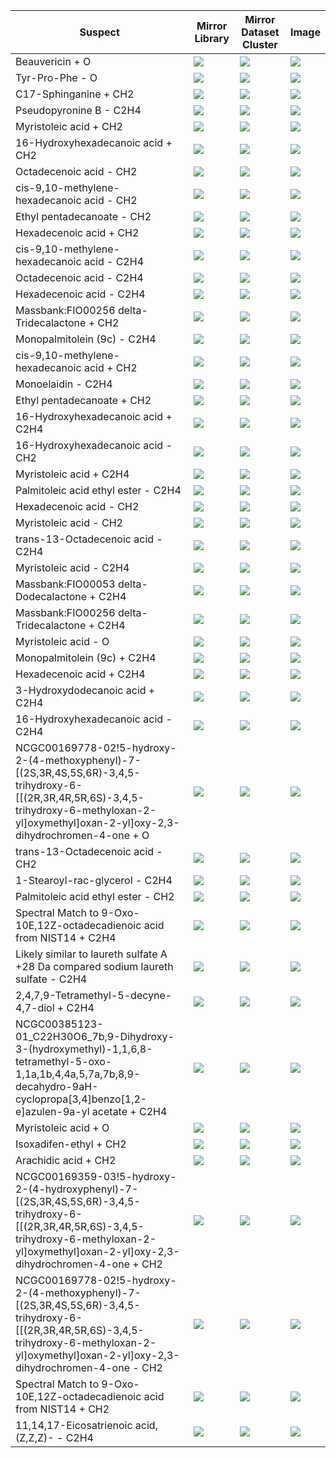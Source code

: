 Suspect | Mirror Library | Mirror Dataset Cluster | Image
--- | --- | --- | ---
Beauvericin + O | ![](https://metabolomics-usi.ucsd.edu/svg/mirror?usi1=mzspec:MSV000078547:121207_aby_J_DD_MS2.mzXML:scan:139&usi2=mzspec:GNPSLIBRARY:CCMSLIB00003416348&mz_min=50&mz_max=500) | ![](https://metabolomics-usi.ucsd.edu/svg/mirror?usi1=mzspec:MSV000078547:121207_aby_J_DD_MS2.mzXML:scan:139&usi2=mzspec:MSV000084314:MSV000078547.mgf:scan:1520&mz_min=50&mz_max=500) | ![](https://metabolomics-usi.ucsd.edu/svg/?usi=mzspec:MSV000078547:121207_aby_J_DD_MS2.mzXML:scan:139&mz_min=50&mz_max=500)
Tyr-Pro-Phe - O | ![](https://metabolomics-usi.ucsd.edu/svg/mirror?usi1=mzspec:MSV000078547:fi1026d_FT-it.mzXML:scan:132&usi2=mzspec:GNPSLIBRARY:CCMSLIB00003729791&mz_min=50&mz_max=500) | ![](https://metabolomics-usi.ucsd.edu/svg/mirror?usi1=mzspec:MSV000078547:fi1026d_FT-it.mzXML:scan:132&usi2=mzspec:MSV000084314:MSV000078547.mgf:scan:410&mz_min=50&mz_max=500) | ![](https://metabolomics-usi.ucsd.edu/svg/?usi=mzspec:MSV000078547:fi1026d_FT-it.mzXML:scan:132&mz_min=50&mz_max=500)
C17-Sphinganine + CH2 | ![](https://metabolomics-usi.ucsd.edu/svg/mirror?usi1=mzspec:MSV000078547:121207_proximicin_B_DD_MS2.mzXML:scan:34&usi2=mzspec:GNPSLIBRARY:CCMSLIB00000579284&mz_min=50&mz_max=500) | ![](https://metabolomics-usi.ucsd.edu/svg/mirror?usi1=mzspec:MSV000078547:121207_proximicin_B_DD_MS2.mzXML:scan:34&usi2=mzspec:MSV000084314:MSV000078547.mgf:scan:147&mz_min=50&mz_max=500) | ![](https://metabolomics-usi.ucsd.edu/svg/?usi=mzspec:MSV000078547:121207_proximicin_B_DD_MS2.mzXML:scan:34&mz_min=50&mz_max=500)
Pseudopyronine B - C2H4 | ![](https://metabolomics-usi.ucsd.edu/svg/mirror?usi1=mzspec:MSV000078552:Pseudomonas_012712_Pseudomonas_3w11m1.mzXML:scan:162&usi2=mzspec:GNPSLIBRARY:CCMSLIB00000223956&mz_min=50&mz_max=500) | ![](https://metabolomics-usi.ucsd.edu/svg/mirror?usi1=mzspec:MSV000078552:Pseudomonas_012712_Pseudomonas_3w11m1.mzXML:scan:162&usi2=mzspec:MSV000084314:MSV000078552.mgf:scan:238&mz_min=50&mz_max=500) | ![](https://metabolomics-usi.ucsd.edu/svg/?usi=mzspec:MSV000078552:Pseudomonas_012712_Pseudomonas_3w11m1.mzXML:scan:162&mz_min=50&mz_max=500)
Myristoleic acid + CH2 | ![](https://metabolomics-usi.ucsd.edu/svg/mirror?usi1=mzspec:MSV000078556:1m__BC1_01_930.mzXML:scan:2753&usi2=mzspec:GNPSLIBRARY:CCMSLIB00003234062&mz_min=50&mz_max=500) | ![](https://metabolomics-usi.ucsd.edu/svg/mirror?usi1=mzspec:MSV000078556:1m__BC1_01_930.mzXML:scan:2753&usi2=mzspec:MSV000084314:MSV000078556.mgf:scan:137879&mz_min=50&mz_max=500) | ![](https://metabolomics-usi.ucsd.edu/svg/?usi=mzspec:MSV000078556:1m__BC1_01_930.mzXML:scan:2753&mz_min=50&mz_max=500)
16-Hydroxyhexadecanoic acid + CH2 | ![](https://metabolomics-usi.ucsd.edu/svg/mirror?usi1=mzspec:MSV000078556:m15__BA7_01_2236.mzXML:scan:3020&usi2=mzspec:GNPSLIBRARY:CCMSLIB00003527360&mz_min=50&mz_max=500) | ![](https://metabolomics-usi.ucsd.edu/svg/mirror?usi1=mzspec:MSV000078556:m15__BA7_01_2236.mzXML:scan:3020&usi2=mzspec:MSV000084314:MSV000078556.mgf:scan:246914&mz_min=50&mz_max=500) | ![](https://metabolomics-usi.ucsd.edu/svg/?usi=mzspec:MSV000078556:m15__BA7_01_2236.mzXML:scan:3020&mz_min=50&mz_max=500)
Octadecenoic acid - CH2 | ![](https://metabolomics-usi.ucsd.edu/svg/mirror?usi1=mzspec:MSV000078556:m15__BA7_01_2236.mzXML:scan:3020&usi2=mzspec:GNPSLIBRARY:CCMSLIB00000075360&mz_min=50&mz_max=500) | ![](https://metabolomics-usi.ucsd.edu/svg/mirror?usi1=mzspec:MSV000078556:m15__BA7_01_2236.mzXML:scan:3020&usi2=mzspec:MSV000084314:MSV000078556.mgf:scan:413118&mz_min=50&mz_max=500) | ![](https://metabolomics-usi.ucsd.edu/svg/?usi=mzspec:MSV000078556:m15__BA7_01_2236.mzXML:scan:3020&mz_min=50&mz_max=500)
cis-9,10-methylene-hexadecanoic acid - CH2 | ![](https://metabolomics-usi.ucsd.edu/svg/mirror?usi1=mzspec:MSV000078556:m15__BA8_01_2237.mzXML:scan:2887&usi2=mzspec:GNPSLIBRARY:CCMSLIB00000075362&mz_min=50&mz_max=500) | ![](https://metabolomics-usi.ucsd.edu/svg/mirror?usi1=mzspec:MSV000078556:m15__BA8_01_2237.mzXML:scan:2887&usi2=mzspec:MSV000084314:MSV000078556.mgf:scan:342805&mz_min=50&mz_max=500) | ![](https://metabolomics-usi.ucsd.edu/svg/?usi=mzspec:MSV000078556:m15__BA8_01_2237.mzXML:scan:2887&mz_min=50&mz_max=500)
Ethyl pentadecanoate - CH2 | ![](https://metabolomics-usi.ucsd.edu/svg/mirror?usi1=mzspec:MSV000078556:1m__BB11_01_928.mzXML:scan:2601&usi2=mzspec:GNPSLIBRARY:CCMSLIB00003568840&mz_min=50&mz_max=500) | ![](https://metabolomics-usi.ucsd.edu/svg/mirror?usi1=mzspec:MSV000078556:1m__BB11_01_928.mzXML:scan:2601&usi2=mzspec:MSV000084314:MSV000078556.mgf:scan:116779&mz_min=50&mz_max=500) | ![](https://metabolomics-usi.ucsd.edu/svg/?usi=mzspec:MSV000078556:1m__BB11_01_928.mzXML:scan:2601&mz_min=50&mz_max=500)
Hexadecenoic acid + CH2 | ![](https://metabolomics-usi.ucsd.edu/svg/mirror?usi1=mzspec:MSV000078556:m15__BA6_01_2235.mzXML:scan:3022&usi2=mzspec:GNPSLIBRARY:CCMSLIB00000075361&mz_min=50&mz_max=500) | ![](https://metabolomics-usi.ucsd.edu/svg/mirror?usi1=mzspec:MSV000078556:m15__BA6_01_2235.mzXML:scan:3022&usi2=mzspec:MSV000084314:MSV000078556.mgf:scan:248332&mz_min=50&mz_max=500) | ![](https://metabolomics-usi.ucsd.edu/svg/?usi=mzspec:MSV000078556:m15__BA6_01_2235.mzXML:scan:3022&mz_min=50&mz_max=500)
cis-9,10-methylene-hexadecanoic acid - C2H4 | ![](https://metabolomics-usi.ucsd.edu/svg/mirror?usi1=mzspec:MSV000078556:1m__BH10_01_999.mzXML:scan:2761&usi2=mzspec:GNPSLIBRARY:CCMSLIB00000075362&mz_min=50&mz_max=500) | ![](https://metabolomics-usi.ucsd.edu/svg/mirror?usi1=mzspec:MSV000078556:1m__BH10_01_999.mzXML:scan:2761&usi2=mzspec:MSV000084314:MSV000078556.mgf:scan:341947&mz_min=50&mz_max=500) | ![](https://metabolomics-usi.ucsd.edu/svg/?usi=mzspec:MSV000078556:1m__BH10_01_999.mzXML:scan:2761&mz_min=50&mz_max=500)
Octadecenoic acid - C2H4 | ![](https://metabolomics-usi.ucsd.edu/svg/mirror?usi1=mzspec:MSV000078556:m15__BA10_01_2239.mzXML:scan:2877&usi2=mzspec:GNPSLIBRARY:CCMSLIB00000075360&mz_min=50&mz_max=500) | ![](https://metabolomics-usi.ucsd.edu/svg/mirror?usi1=mzspec:MSV000078556:m15__BA10_01_2239.mzXML:scan:2877&usi2=mzspec:MSV000084314:MSV000078556.mgf:scan:413118&mz_min=50&mz_max=500) | ![](https://metabolomics-usi.ucsd.edu/svg/?usi=mzspec:MSV000078556:m15__BA10_01_2239.mzXML:scan:2877&mz_min=50&mz_max=500)
Hexadecenoic acid - C2H4 | ![](https://metabolomics-usi.ucsd.edu/svg/mirror?usi1=mzspec:MSV000078556:m15__BF1_01_2290.mzXML:scan:2584&usi2=mzspec:GNPSLIBRARY:CCMSLIB00000075361&mz_min=50&mz_max=500) | ![](https://metabolomics-usi.ucsd.edu/svg/mirror?usi1=mzspec:MSV000078556:m15__BF1_01_2290.mzXML:scan:2584&usi2=mzspec:MSV000084314:MSV000078556.mgf:scan:247657&mz_min=50&mz_max=500) | ![](https://metabolomics-usi.ucsd.edu/svg/?usi=mzspec:MSV000078556:m15__BF1_01_2290.mzXML:scan:2584&mz_min=50&mz_max=500)
Massbank:FIO00256 delta-Tridecalactone + CH2 | ![](https://metabolomics-usi.ucsd.edu/svg/mirror?usi1=mzspec:MSV000078556:13m__BB8_01_2042.mzXML:scan:2611&usi2=mzspec:GNPSLIBRARY:CCMSLIB00000213944&mz_min=50&mz_max=500) | ![](https://metabolomics-usi.ucsd.edu/svg/mirror?usi1=mzspec:MSV000078556:13m__BB8_01_2042.mzXML:scan:2611&usi2=mzspec:MSV000084314:MSV000078556.mgf:scan:89142&mz_min=50&mz_max=500) | ![](https://metabolomics-usi.ucsd.edu/svg/?usi=mzspec:MSV000078556:13m__BB8_01_2042.mzXML:scan:2611&mz_min=50&mz_max=500)
Monopalmitolein (9c) - C2H4 | ![](https://metabolomics-usi.ucsd.edu/svg/mirror?usi1=mzspec:MSV000078556:m15__BA9_01_2238.mzXML:scan:2400&usi2=mzspec:GNPSLIBRARY:CCMSLIB00003302671&mz_min=50&mz_max=500) | ![](https://metabolomics-usi.ucsd.edu/svg/mirror?usi1=mzspec:MSV000078556:m15__BA9_01_2238.mzXML:scan:2400&usi2=mzspec:MSV000084314:MSV000078556.mgf:scan:673362&mz_min=50&mz_max=500) | ![](https://metabolomics-usi.ucsd.edu/svg/?usi=mzspec:MSV000078556:m15__BA9_01_2238.mzXML:scan:2400&mz_min=50&mz_max=500)
cis-9,10-methylene-hexadecanoic acid + CH2 | ![](https://metabolomics-usi.ucsd.edu/svg/mirror?usi1=mzspec:MSV000078556:4m__BA10_01_1216.mzXML:scan:3138&usi2=mzspec:GNPSLIBRARY:CCMSLIB00000075362&mz_min=50&mz_max=500) | ![](https://metabolomics-usi.ucsd.edu/svg/mirror?usi1=mzspec:MSV000078556:4m__BA10_01_1216.mzXML:scan:3138&usi2=mzspec:MSV000084314:MSV000078556.mgf:scan:342004&mz_min=50&mz_max=500) | ![](https://metabolomics-usi.ucsd.edu/svg/?usi=mzspec:MSV000078556:4m__BA10_01_1216.mzXML:scan:3138&mz_min=50&mz_max=500)
Monoelaidin - C2H4 | ![](https://metabolomics-usi.ucsd.edu/svg/mirror?usi1=mzspec:MSV000078556:4m__BC9_01_1239.mzXML:scan:2709&usi2=mzspec:GNPSLIBRARY:CCMSLIB00003309772&mz_min=50&mz_max=500) | ![](https://metabolomics-usi.ucsd.edu/svg/mirror?usi1=mzspec:MSV000078556:4m__BC9_01_1239.mzXML:scan:2709&usi2=mzspec:MSV000084314:MSV000078556.mgf:scan:836139&mz_min=50&mz_max=500) | ![](https://metabolomics-usi.ucsd.edu/svg/?usi=mzspec:MSV000078556:4m__BC9_01_1239.mzXML:scan:2709&mz_min=50&mz_max=500)
Ethyl pentadecanoate + CH2 | ![](https://metabolomics-usi.ucsd.edu/svg/mirror?usi1=mzspec:MSV000078556:13m__BA5_01_2027.mzXML:scan:304&usi2=mzspec:GNPSLIBRARY:CCMSLIB00003568854&mz_min=50&mz_max=500) | ![](https://metabolomics-usi.ucsd.edu/svg/mirror?usi1=mzspec:MSV000078556:13m__BA5_01_2027.mzXML:scan:304&usi2=mzspec:MSV000084314:MSV000078556.mgf:scan:208240&mz_min=50&mz_max=500) | ![](https://metabolomics-usi.ucsd.edu/svg/?usi=mzspec:MSV000078556:13m__BA5_01_2027.mzXML:scan:304&mz_min=50&mz_max=500)
16-Hydroxyhexadecanoic acid + C2H4 | ![](https://metabolomics-usi.ucsd.edu/svg/mirror?usi1=mzspec:MSV000078556:5m__BE5_01_1359.mzXML:scan:3123&usi2=mzspec:GNPSLIBRARY:CCMSLIB00003527360&mz_min=50&mz_max=500) | ![](https://metabolomics-usi.ucsd.edu/svg/mirror?usi1=mzspec:MSV000078556:5m__BE5_01_1359.mzXML:scan:3123&usi2=mzspec:MSV000084314:MSV000078556.mgf:scan:246914&mz_min=50&mz_max=500) | ![](https://metabolomics-usi.ucsd.edu/svg/?usi=mzspec:MSV000078556:5m__BE5_01_1359.mzXML:scan:3123&mz_min=50&mz_max=500)
16-Hydroxyhexadecanoic acid - CH2 | ![](https://metabolomics-usi.ucsd.edu/svg/mirror?usi1=mzspec:MSV000078556:m15__BA5_01_2234.mzXML:scan:2740&usi2=mzspec:GNPSLIBRARY:CCMSLIB00003527360&mz_min=50&mz_max=500) | ![](https://metabolomics-usi.ucsd.edu/svg/mirror?usi1=mzspec:MSV000078556:m15__BA5_01_2234.mzXML:scan:2740&usi2=mzspec:MSV000084314:MSV000078556.mgf:scan:246914&mz_min=50&mz_max=500) | ![](https://metabolomics-usi.ucsd.edu/svg/?usi=mzspec:MSV000078556:m15__BA5_01_2234.mzXML:scan:2740&mz_min=50&mz_max=500)
Myristoleic acid + C2H4 | ![](https://metabolomics-usi.ucsd.edu/svg/mirror?usi1=mzspec:MSV000078556:11m__BD2_01_1856.mzXML:scan:2887&usi2=mzspec:GNPSLIBRARY:CCMSLIB00003234062&mz_min=50&mz_max=500) | ![](https://metabolomics-usi.ucsd.edu/svg/mirror?usi1=mzspec:MSV000078556:11m__BD2_01_1856.mzXML:scan:2887&usi2=mzspec:MSV000084314:MSV000078556.mgf:scan:137879&mz_min=50&mz_max=500) | ![](https://metabolomics-usi.ucsd.edu/svg/?usi=mzspec:MSV000078556:11m__BD2_01_1856.mzXML:scan:2887&mz_min=50&mz_max=500)
Palmitoleic acid ethyl ester - C2H4 | ![](https://metabolomics-usi.ucsd.edu/svg/mirror?usi1=mzspec:MSV000078556:13m__BB3_01_2037.mzXML:scan:2901&usi2=mzspec:GNPSLIBRARY:CCMSLIB00003354404&mz_min=50&mz_max=500) | ![](https://metabolomics-usi.ucsd.edu/svg/mirror?usi1=mzspec:MSV000078556:13m__BB3_01_2037.mzXML:scan:2901&usi2=mzspec:MSV000084314:MSV000078556.mgf:scan:414364&mz_min=50&mz_max=500) | ![](https://metabolomics-usi.ucsd.edu/svg/?usi=mzspec:MSV000078556:13m__BB3_01_2037.mzXML:scan:2901&mz_min=50&mz_max=500)
Hexadecenoic acid - CH2 | ![](https://metabolomics-usi.ucsd.edu/svg/mirror?usi1=mzspec:MSV000078556:1m__BC2_01_931.mzXML:scan:2729&usi2=mzspec:GNPSLIBRARY:CCMSLIB00000075361&mz_min=50&mz_max=500) | ![](https://metabolomics-usi.ucsd.edu/svg/mirror?usi1=mzspec:MSV000078556:1m__BC2_01_931.mzXML:scan:2729&usi2=mzspec:MSV000084314:MSV000078556.mgf:scan:247221&mz_min=50&mz_max=500) | ![](https://metabolomics-usi.ucsd.edu/svg/?usi=mzspec:MSV000078556:1m__BC2_01_931.mzXML:scan:2729&mz_min=50&mz_max=500)
Myristoleic acid - CH2 | ![](https://metabolomics-usi.ucsd.edu/svg/mirror?usi1=mzspec:MSV000078556:m15__BA6_01_2235.mzXML:scan:2438&usi2=mzspec:GNPSLIBRARY:CCMSLIB00003478778&mz_min=50&mz_max=500) | ![](https://metabolomics-usi.ucsd.edu/svg/mirror?usi1=mzspec:MSV000078556:m15__BA6_01_2235.mzXML:scan:2438&usi2=mzspec:MSV000084314:MSV000078556.mgf:scan:133606&mz_min=50&mz_max=500) | ![](https://metabolomics-usi.ucsd.edu/svg/?usi=mzspec:MSV000078556:m15__BA6_01_2235.mzXML:scan:2438&mz_min=50&mz_max=500)
trans-13-Octadecenoic acid - C2H4 | ![](https://metabolomics-usi.ucsd.edu/svg/mirror?usi1=mzspec:MSV000078556:m15__BF3_01_2292.mzXML:scan:2882&usi2=mzspec:GNPSLIBRARY:CCMSLIB00003722195&mz_min=50&mz_max=500) | ![](https://metabolomics-usi.ucsd.edu/svg/mirror?usi1=mzspec:MSV000078556:m15__BF3_01_2292.mzXML:scan:2882&usi2=mzspec:MSV000084314:MSV000078556.mgf:scan:413741&mz_min=50&mz_max=500) | ![](https://metabolomics-usi.ucsd.edu/svg/?usi=mzspec:MSV000078556:m15__BF3_01_2292.mzXML:scan:2882&mz_min=50&mz_max=500)
Myristoleic acid - C2H4 | ![](https://metabolomics-usi.ucsd.edu/svg/mirror?usi1=mzspec:MSV000078556:m15__BA4_01_2233.mzXML:scan:2270&usi2=mzspec:GNPSLIBRARY:CCMSLIB00003478778&mz_min=50&mz_max=500) | ![](https://metabolomics-usi.ucsd.edu/svg/mirror?usi1=mzspec:MSV000078556:m15__BA4_01_2233.mzXML:scan:2270&usi2=mzspec:MSV000084314:MSV000078556.mgf:scan:138096&mz_min=50&mz_max=500) | ![](https://metabolomics-usi.ucsd.edu/svg/?usi=mzspec:MSV000078556:m15__BA4_01_2233.mzXML:scan:2270&mz_min=50&mz_max=500)
Massbank:FIO00053 delta-Dodecalactone + C2H4 | ![](https://metabolomics-usi.ucsd.edu/svg/mirror?usi1=mzspec:MSV000078556:13m__BA1_01_2023.mzXML:scan:2599&usi2=mzspec:GNPSLIBRARY:CCMSLIB00000213680&mz_min=50&mz_max=500) | ![](https://metabolomics-usi.ucsd.edu/svg/mirror?usi1=mzspec:MSV000078556:13m__BA1_01_2023.mzXML:scan:2599&usi2=mzspec:MSV000084314:MSV000078556.mgf:scan:43603&mz_min=50&mz_max=500) | ![](https://metabolomics-usi.ucsd.edu/svg/?usi=mzspec:MSV000078556:13m__BA1_01_2023.mzXML:scan:2599&mz_min=50&mz_max=500)
Massbank:FIO00256 delta-Tridecalactone + C2H4 | ![](https://metabolomics-usi.ucsd.edu/svg/mirror?usi1=mzspec:MSV000078556:4m__BB8_01_1226.mzXML:scan:2747&usi2=mzspec:GNPSLIBRARY:CCMSLIB00000213944&mz_min=50&mz_max=500) | ![](https://metabolomics-usi.ucsd.edu/svg/mirror?usi1=mzspec:MSV000078556:4m__BB8_01_1226.mzXML:scan:2747&usi2=mzspec:MSV000084314:MSV000078556.mgf:scan:89142&mz_min=50&mz_max=500) | ![](https://metabolomics-usi.ucsd.edu/svg/?usi=mzspec:MSV000078556:4m__BB8_01_1226.mzXML:scan:2747&mz_min=50&mz_max=500)
Myristoleic acid - O | ![](https://metabolomics-usi.ucsd.edu/svg/mirror?usi1=mzspec:MSV000078556:2m__BF4_01_1069.mzXML:scan:1115&usi2=mzspec:GNPSLIBRARY:CCMSLIB00003478778&mz_min=50&mz_max=500) | ![](https://metabolomics-usi.ucsd.edu/svg/mirror?usi1=mzspec:MSV000078556:2m__BF4_01_1069.mzXML:scan:1115&usi2=mzspec:MSV000084314:MSV000078556.mgf:scan:138080&mz_min=50&mz_max=500) | ![](https://metabolomics-usi.ucsd.edu/svg/?usi=mzspec:MSV000078556:2m__BF4_01_1069.mzXML:scan:1115&mz_min=50&mz_max=500)
Monopalmitolein (9c) + C2H4 | ![](https://metabolomics-usi.ucsd.edu/svg/mirror?usi1=mzspec:MSV000078556:13m__BA5_01_2027.mzXML:scan:2966&usi2=mzspec:GNPSLIBRARY:CCMSLIB00003302671&mz_min=50&mz_max=500) | ![](https://metabolomics-usi.ucsd.edu/svg/mirror?usi1=mzspec:MSV000078556:13m__BA5_01_2027.mzXML:scan:2966&usi2=mzspec:MSV000084314:MSV000078556.mgf:scan:673977&mz_min=50&mz_max=500) | ![](https://metabolomics-usi.ucsd.edu/svg/?usi=mzspec:MSV000078556:13m__BA5_01_2027.mzXML:scan:2966&mz_min=50&mz_max=500)
Hexadecenoic acid + C2H4 | ![](https://metabolomics-usi.ucsd.edu/svg/mirror?usi1=mzspec:MSV000078556:4m__BB7_01_1225.mzXML:scan:3131&usi2=mzspec:GNPSLIBRARY:CCMSLIB00000075361&mz_min=50&mz_max=500) | ![](https://metabolomics-usi.ucsd.edu/svg/mirror?usi1=mzspec:MSV000078556:4m__BB7_01_1225.mzXML:scan:3131&usi2=mzspec:MSV000084314:MSV000078556.mgf:scan:248332&mz_min=50&mz_max=500) | ![](https://metabolomics-usi.ucsd.edu/svg/?usi=mzspec:MSV000078556:4m__BB7_01_1225.mzXML:scan:3131&mz_min=50&mz_max=500)
3-Hydroxydodecanoic acid + C2H4 | ![](https://metabolomics-usi.ucsd.edu/svg/mirror?usi1=mzspec:MSV000078556:m15__BA7_01_2236.mzXML:scan:2590&usi2=mzspec:GNPSLIBRARY:CCMSLIB00003186584&mz_min=50&mz_max=500) | ![](https://metabolomics-usi.ucsd.edu/svg/mirror?usi1=mzspec:MSV000078556:m15__BA7_01_2236.mzXML:scan:2590&usi2=mzspec:MSV000084314:MSV000078556.mgf:scan:46232&mz_min=50&mz_max=500) | ![](https://metabolomics-usi.ucsd.edu/svg/?usi=mzspec:MSV000078556:m15__BA7_01_2236.mzXML:scan:2590&mz_min=50&mz_max=500)
16-Hydroxyhexadecanoic acid - C2H4 | ![](https://metabolomics-usi.ucsd.edu/svg/mirror?usi1=mzspec:MSV000078556:m15__BC11_01_2264.mzXML:scan:2604&usi2=mzspec:GNPSLIBRARY:CCMSLIB00003527360&mz_min=50&mz_max=500) | ![](https://metabolomics-usi.ucsd.edu/svg/mirror?usi1=mzspec:MSV000078556:m15__BC11_01_2264.mzXML:scan:2604&usi2=mzspec:MSV000084314:MSV000078556.mgf:scan:247017&mz_min=50&mz_max=500) | ![](https://metabolomics-usi.ucsd.edu/svg/?usi=mzspec:MSV000078556:m15__BC11_01_2264.mzXML:scan:2604&mz_min=50&mz_max=500)
NCGC00169778-02!5-hydroxy-2-(4-methoxyphenyl)-7-[(2S,3R,4S,5S,6R)-3,4,5-trihydroxy-6-[[(2R,3R,4R,5R,6S)-3,4,5-trihydroxy-6-methyloxan-2-yl]oxymethyl]oxan-2-yl]oxy-2,3-dihydrochromen-4-one + O | ![](https://metabolomics-usi.ucsd.edu/svg/mirror?usi1=mzspec:MSV000078556:11m__BC10_01_1852.mzXML:scan:1120&usi2=mzspec:GNPSLIBRARY:CCMSLIB00000848477&mz_min=50&mz_max=500) | ![](https://metabolomics-usi.ucsd.edu/svg/mirror?usi1=mzspec:MSV000078556:11m__BC10_01_1852.mzXML:scan:1120&usi2=mzspec:MSV000084314:MSV000078556.mgf:scan:1543094&mz_min=50&mz_max=500) | ![](https://metabolomics-usi.ucsd.edu/svg/?usi=mzspec:MSV000078556:11m__BC10_01_1852.mzXML:scan:1120&mz_min=50&mz_max=500)
trans-13-Octadecenoic acid - CH2 | ![](https://metabolomics-usi.ucsd.edu/svg/mirror?usi1=mzspec:MSV000078556:m15__BA7_01_2236.mzXML:scan:2978&usi2=mzspec:GNPSLIBRARY:CCMSLIB00003722195&mz_min=50&mz_max=500) | ![](https://metabolomics-usi.ucsd.edu/svg/mirror?usi1=mzspec:MSV000078556:m15__BA7_01_2236.mzXML:scan:2978&usi2=mzspec:MSV000084314:MSV000078556.mgf:scan:413046&mz_min=50&mz_max=500) | ![](https://metabolomics-usi.ucsd.edu/svg/?usi=mzspec:MSV000078556:m15__BA7_01_2236.mzXML:scan:2978&mz_min=50&mz_max=500)
1-Stearoyl-rac-glycerol - C2H4 | ![](https://metabolomics-usi.ucsd.edu/svg/mirror?usi1=mzspec:MSV000078556:1m__BA8_01_913.mzXML:scan:2898&usi2=mzspec:GNPSLIBRARY:CCMSLIB00003185828&mz_min=50&mz_max=500) | ![](https://metabolomics-usi.ucsd.edu/svg/mirror?usi1=mzspec:MSV000078556:1m__BA8_01_913.mzXML:scan:2898&usi2=mzspec:MSV000084314:MSV000078556.mgf:scan:842148&mz_min=50&mz_max=500) | ![](https://metabolomics-usi.ucsd.edu/svg/?usi=mzspec:MSV000078556:1m__BA8_01_913.mzXML:scan:2898&mz_min=50&mz_max=500)
Palmitoleic acid ethyl ester - CH2 | ![](https://metabolomics-usi.ucsd.edu/svg/mirror?usi1=mzspec:MSV000078556:m15__BA1_01_2230.mzXML:scan:2745&usi2=mzspec:GNPSLIBRARY:CCMSLIB00003354442&mz_min=50&mz_max=500) | ![](https://metabolomics-usi.ucsd.edu/svg/mirror?usi1=mzspec:MSV000078556:m15__BA1_01_2230.mzXML:scan:2745&usi2=mzspec:MSV000084314:MSV000078556.mgf:scan:174116&mz_min=50&mz_max=500) | ![](https://metabolomics-usi.ucsd.edu/svg/?usi=mzspec:MSV000078556:m15__BA1_01_2230.mzXML:scan:2745&mz_min=50&mz_max=500)
Spectral Match to 9-Oxo-10E,12Z-octadecadienoic acid from NIST14 + C2H4 | ![](https://metabolomics-usi.ucsd.edu/svg/mirror?usi1=mzspec:MSV000078556:1m__BB11_01_928.mzXML:scan:2930&usi2=mzspec:GNPSLIBRARY:CCMSLIB00003136345&mz_min=50&mz_max=500) | ![](https://metabolomics-usi.ucsd.edu/svg/mirror?usi1=mzspec:MSV000078556:1m__BB11_01_928.mzXML:scan:2930&usi2=mzspec:MSV000084314:MSV000078556.mgf:scan:484532&mz_min=50&mz_max=500) | ![](https://metabolomics-usi.ucsd.edu/svg/?usi=mzspec:MSV000078556:1m__BB11_01_928.mzXML:scan:2930&mz_min=50&mz_max=500)
Likely similar to laureth sulfate A +28 Da compared sodium laureth sulfate - C2H4 | ![](https://metabolomics-usi.ucsd.edu/svg/mirror?usi1=mzspec:MSV000078556:BP1_SLES_BB1_01_6430.mzXML:scan:2339&usi2=mzspec:GNPSLIBRARY:CCMSLIB00000478609&mz_min=50&mz_max=500) | ![](https://metabolomics-usi.ucsd.edu/svg/mirror?usi1=mzspec:MSV000078556:BP1_SLES_BB1_01_6430.mzXML:scan:2339&usi2=mzspec:MSV000084314:MSV000078556.mgf:scan:959509&mz_min=50&mz_max=500) | ![](https://metabolomics-usi.ucsd.edu/svg/?usi=mzspec:MSV000078556:BP1_SLES_BB1_01_6430.mzXML:scan:2339&mz_min=50&mz_max=500)
2,4,7,9-Tetramethyl-5-decyne-4,7-diol + C2H4 | ![](https://metabolomics-usi.ucsd.edu/svg/mirror?usi1=mzspec:MSV000078556:m15__BC9_01_2262.mzXML:scan:2886&usi2=mzspec:GNPSLIBRARY:CCMSLIB00003304570&mz_min=50&mz_max=500) | ![](https://metabolomics-usi.ucsd.edu/svg/mirror?usi1=mzspec:MSV000078556:m15__BC9_01_2262.mzXML:scan:2886&usi2=mzspec:MSV000084314:MSV000078556.mgf:scan:76147&mz_min=50&mz_max=500) | ![](https://metabolomics-usi.ucsd.edu/svg/?usi=mzspec:MSV000078556:m15__BC9_01_2262.mzXML:scan:2886&mz_min=50&mz_max=500)
NCGC00385123-01_C22H30O6_7b,9-Dihydroxy-3-(hydroxymethyl)-1,1,6,8-tetramethyl-5-oxo-1,1a,1b,4,4a,5,7a,7b,8,9-decahydro-9aH-cyclopropa[3,4]benzo[1,2-e]azulen-9a-yl acetate + C2H4 | ![](https://metabolomics-usi.ucsd.edu/svg/mirror?usi1=mzspec:MSV000078556:m15__BG10_01_2311.mzXML:scan:2017&usi2=mzspec:GNPSLIBRARY:CCMSLIB00000853386&mz_min=50&mz_max=500) | ![](https://metabolomics-usi.ucsd.edu/svg/mirror?usi1=mzspec:MSV000078556:m15__BG10_01_2311.mzXML:scan:2017&usi2=mzspec:MSV000084314:MSV000078556.mgf:scan:1130101&mz_min=50&mz_max=500) | ![](https://metabolomics-usi.ucsd.edu/svg/?usi=mzspec:MSV000078556:m15__BG10_01_2311.mzXML:scan:2017&mz_min=50&mz_max=500)
Myristoleic acid + O | ![](https://metabolomics-usi.ucsd.edu/svg/mirror?usi1=mzspec:MSV000078556:3m__BF3_01_1168.mzXML:scan:1330&usi2=mzspec:GNPSLIBRARY:CCMSLIB00003478803&mz_min=50&mz_max=500) | ![](https://metabolomics-usi.ucsd.edu/svg/mirror?usi1=mzspec:MSV000078556:3m__BF3_01_1168.mzXML:scan:1330&usi2=mzspec:MSV000084314:MSV000078556.mgf:scan:76146&mz_min=50&mz_max=500) | ![](https://metabolomics-usi.ucsd.edu/svg/?usi=mzspec:MSV000078556:3m__BF3_01_1168.mzXML:scan:1330&mz_min=50&mz_max=500)
Isoxadifen-ethyl + CH2 | ![](https://metabolomics-usi.ucsd.edu/svg/mirror?usi1=mzspec:MSV000078556:BP5_Octocrylene_01_6122.mzXML:scan:2040&usi2=mzspec:GNPSLIBRARY:CCMSLIB00003562356&mz_min=50&mz_max=500) | ![](https://metabolomics-usi.ucsd.edu/svg/mirror?usi1=mzspec:MSV000078556:BP5_Octocrylene_01_6122.mzXML:scan:2040&usi2=mzspec:MSV000084314:MSV000078556.mgf:scan:231797&mz_min=50&mz_max=500) | ![](https://metabolomics-usi.ucsd.edu/svg/?usi=mzspec:MSV000078556:BP5_Octocrylene_01_6122.mzXML:scan:2040&mz_min=50&mz_max=500)
Arachidic acid + CH2 | ![](https://metabolomics-usi.ucsd.edu/svg/mirror?usi1=mzspec:MSV000078556:4m__BA2_01_1208.mzXML:scan:2795&usi2=mzspec:GNPSLIBRARY:CCMSLIB00003720466&mz_min=50&mz_max=500) | ![](https://metabolomics-usi.ucsd.edu/svg/mirror?usi1=mzspec:MSV000078556:4m__BA2_01_1208.mzXML:scan:2795&usi2=mzspec:MSV000084314:MSV000078556.mgf:scan:91468&mz_min=50&mz_max=500) | ![](https://metabolomics-usi.ucsd.edu/svg/?usi=mzspec:MSV000078556:4m__BA2_01_1208.mzXML:scan:2795&mz_min=50&mz_max=500)
NCGC00169359-03!5-hydroxy-2-(4-hydroxyphenyl)-7-[(2S,3R,4S,5S,6R)-3,4,5-trihydroxy-6-[[(2R,3R,4R,5R,6S)-3,4,5-trihydroxy-6-methyloxan-2-yl]oxymethyl]oxan-2-yl]oxy-2,3-dihydrochromen-4-one + CH2 | ![](https://metabolomics-usi.ucsd.edu/svg/mirror?usi1=mzspec:MSV000078556:11m__BD4_01_1858.mzXML:scan:1304&usi2=mzspec:GNPSLIBRARY:CCMSLIB00000848136&mz_min=50&mz_max=500) | ![](https://metabolomics-usi.ucsd.edu/svg/mirror?usi1=mzspec:MSV000078556:11m__BD4_01_1858.mzXML:scan:1304&usi2=mzspec:MSV000084314:MSV000078556.mgf:scan:1515220&mz_min=50&mz_max=500) | ![](https://metabolomics-usi.ucsd.edu/svg/?usi=mzspec:MSV000078556:11m__BD4_01_1858.mzXML:scan:1304&mz_min=50&mz_max=500)
NCGC00169778-02!5-hydroxy-2-(4-methoxyphenyl)-7-[(2S,3R,4S,5S,6R)-3,4,5-trihydroxy-6-[[(2R,3R,4R,5R,6S)-3,4,5-trihydroxy-6-methyloxan-2-yl]oxymethyl]oxan-2-yl]oxy-2,3-dihydrochromen-4-one - CH2 | ![](https://metabolomics-usi.ucsd.edu/svg/mirror?usi1=mzspec:MSV000078556:11m__BE6_01_1872.mzXML:scan:1067&usi2=mzspec:GNPSLIBRARY:CCMSLIB00000848477&mz_min=50&mz_max=500) | ![](https://metabolomics-usi.ucsd.edu/svg/mirror?usi1=mzspec:MSV000078556:11m__BE6_01_1872.mzXML:scan:1067&usi2=mzspec:MSV000084314:MSV000078556.mgf:scan:1543094&mz_min=50&mz_max=500) | ![](https://metabolomics-usi.ucsd.edu/svg/?usi=mzspec:MSV000078556:11m__BE6_01_1872.mzXML:scan:1067&mz_min=50&mz_max=500)
Spectral Match to 9-Oxo-10E,12Z-octadecadienoic acid from NIST14 + CH2 | ![](https://metabolomics-usi.ucsd.edu/svg/mirror?usi1=mzspec:MSV000078556:3m__BB10_01_1127.mzXML:scan:2482&usi2=mzspec:GNPSLIBRARY:CCMSLIB00003136345&mz_min=50&mz_max=500) | ![](https://metabolomics-usi.ucsd.edu/svg/mirror?usi1=mzspec:MSV000078556:3m__BB10_01_1127.mzXML:scan:2482&usi2=mzspec:MSV000084314:MSV000078556.mgf:scan:484692&mz_min=50&mz_max=500) | ![](https://metabolomics-usi.ucsd.edu/svg/?usi=mzspec:MSV000078556:3m__BB10_01_1127.mzXML:scan:2482&mz_min=50&mz_max=500)
11,14,17-Eicosatrienoic acid, (Z,Z,Z)- - C2H4 | ![](https://metabolomics-usi.ucsd.edu/svg/mirror?usi1=mzspec:MSV000078556:1m__BB11_01_928.mzXML:scan:2330&usi2=mzspec:GNPSLIBRARY:CCMSLIB00003354464&mz_min=50&mz_max=500) | ![](https://metabolomics-usi.ucsd.edu/svg/mirror?usi1=mzspec:MSV000078556:1m__BB11_01_928.mzXML:scan:2330&usi2=mzspec:MSV000084314:MSV000078556.mgf:scan:561130&mz_min=50&mz_max=500) | ![](https://metabolomics-usi.ucsd.edu/svg/?usi=mzspec:MSV000078556:1m__BB11_01_928.mzXML:scan:2330&mz_min=50&mz_max=500)
